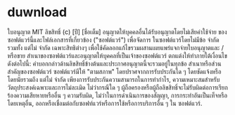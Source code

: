 # duwnload
ใบอนุญาต MIT  ลิขสิทธิ์ (c) [ปี] [ชื่อเต็ม]  อนุญาตให้บุคคลอื่นได้รับอนุญาตโดยไม่เสียค่าใช้จ่าย ของซอฟต์แวร์นี้และไฟล์เอกสารที่เกี่ยวข้อง ("ซอฟต์แวร์") เพื่อจัดการ ในซอฟต์แวร์โดยไม่มีข้อ จำกัด รวมทั้ง แต่ไม่ จำกัด เฉพาะสิทธิต่างๆ เพื่อใช้คัดลอกแก้ไขรวมผสานเผยแพร่แจกจ่ายใบอนุญาตและ / หรือขาย สำเนาของซอฟต์แวร์และอนุญาตให้บุคคลที่เป็นเจ้าของซอฟต์แวร์ ตกแต่งให้ทำภายใต้เงื่อนไขดังต่อไปนี้:  คำบอกกล่าวด้านลิขสิทธิ์ข้างต้นและประกาศอนุญาตนี้จะรวมอยู่ในทุกข้อ สำเนาหรือส่วนสำคัญของซอฟต์แวร์  ซอฟต์แวร์มีให้ "ตามสภาพ" โดยปราศจากการรับประกันใด ๆ โดยชัดแจ้งหรือ โดยนัยรวมถึง แต่ไม่ จำกัด เพียงการรับประกันความสามารถในการทำกำไร, ความเหมาะสมสำหรับวัตถุประสงค์เฉพาะและการไม่ละเมิด ไม่ว่ากรณีใด ๆ ผู้ถือครองหรือผู้ถือลิขสิทธิ์จะไม่รับผิดต่อการเรียกร้องความเสียหายหรืออื่น ๆ ความรับผิด, ไม่ว่าในการดำเนินการของสัญญา, การกระทำอันเป็นเท็จหรือโดยเหตุอื่น, ออกหรือเชื่อมต่อกับซอฟท์แวร์หรือการใช้หรือการบริการอื่น ๆ ใน ซอฟต์แวร์.
